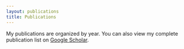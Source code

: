 ```yaml
---
layout: publications
title: Publications
---
```


My publications are organized by year. You can also view my complete publication list on [Google Scholar](https://scholar.google.com).